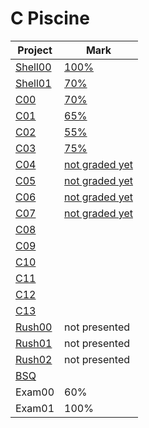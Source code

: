 # C Piscine
| Project | Mark |
|---------|------|
| [Shell00](../../doc/C%20Piscine/shell00/) | [100%](./shell00/) |
| [Shell01](../../doc/C%20Piscine/shell01/) | [70%](./shell01/) |
| [C00](../../doc/C%20Piscine/c00/) | [70%](./c00/) |
| [C01](../../doc/C%20Piscine/c01/) | [65%](./c01/) |
| [C02](../../doc/C%20Piscine/c02/) | [55%](./c02/) |
| [C03](../../doc/C%20Piscine/c03/) | [75%](./c03/) |
| [C04](../../doc/C%20Piscine/c04/) | [not graded yet](./c04/) |
| [C05](../../doc/C%20Piscine/c05/) | [not graded yet](./c05/) |
| [C06](../../doc/C%20Piscine/c06/) | [not graded yet](./c06/) |
| [C07](../../doc/C%20Piscine/c07/) | [not graded yet](./c07/) |
| [C08]() |  |
| [C09]() |  |
| [C10]() |  |
| [C11]() |  |
| [C12]() |  |
| [C13]() |  |
| [Rush00](../../doc/C%20Piscine/rush00/) | not presented |
| [Rush01]() | not presented |
| [Rush02]() | not presented |
| [BSQ]() |  |
| Exam00 | 60% |
| Exam01 | 100% |
